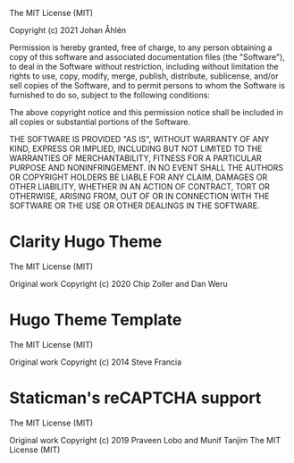 The MIT License (MIT)

Copyright (c) 2021 Johan Åhlén

Permission is hereby granted, free of charge, to any person obtaining a copy
of this software and associated documentation files (the "Software"), to deal
in the Software without restriction, including without limitation the rights
to use, copy, modify, merge, publish, distribute, sublicense, and/or sell
copies of the Software, and to permit persons to whom the Software is
furnished to do so, subject to the following conditions:

The above copyright notice and this permission notice shall be included in all
copies or substantial portions of the Software.

THE SOFTWARE IS PROVIDED "AS IS", WITHOUT WARRANTY OF ANY KIND, EXPRESS OR
IMPLIED, INCLUDING BUT NOT LIMITED TO THE WARRANTIES OF MERCHANTABILITY,
FITNESS FOR A PARTICULAR PURPOSE AND NONINFRINGEMENT. IN NO EVENT SHALL THE
AUTHORS OR COPYRIGHT HOLDERS BE LIABLE FOR ANY CLAIM, DAMAGES OR OTHER
LIABILITY, WHETHER IN AN ACTION OF CONTRACT, TORT OR OTHERWISE, ARISING FROM,
OUT OF OR IN CONNECTION WITH THE SOFTWARE OR THE USE OR OTHER DEALINGS IN THE
SOFTWARE.

Clarity Hugo Theme
=================================================================================
The MIT License (MIT)

Original work Copyright (c) 2020 Chip Zoller and Dan Weru

Hugo Theme Template
=================================================================================
The MIT License (MIT)

Original work Copyright (c) 2014 Steve Francia

Staticman's reCAPTCHA support
=================================================================================

The MIT License (MIT)

Original work Copyright (c) 2019 Praveen Lobo and Munif Tanjim
The MIT License (MIT)

